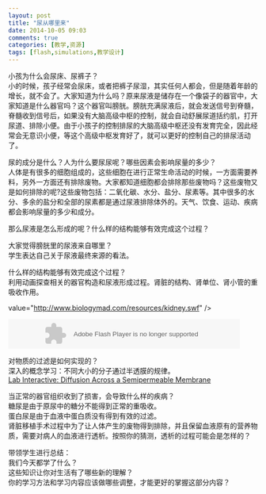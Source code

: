 ```yaml
---
layout: post
title: "尿从哪里来"
date: 2014-10-05 09:03
comments: true
categories: [教学,资源]
tags: [flash,simulations,教学设计]
---
```

小孩为什么会尿床、尿裤子？  
小的时候，孩子经常会尿床，或者把裤子尿湿，其实任何人都会，但是随着年龄的增长，就不会了。大家知道为什么吗？原来尿液是储存在一个像袋子的器官中，大家知道是什么器官吗？这个器官叫膀胱。膀胱充满尿液后，就会发送信号到脊髓，脊髓收到信号后，如果没有大脑高级中枢的控制，就会自动舒展尿道括约肌，打开尿道、排除小便。由于小孩子的控制排尿的大脑高级中枢还没有发育完全，因此经常会无意识小便，等这个高级中枢发育好了，就可以更好的控制自己的排尿活动了。  

尿的成分是什么？人为什么要尿尿呢？哪些因素会影响尿量的多少？  
人体是有很多的细胞组成的，这些细胞在进行正常生命活动的时候，一方面需要养料，另外一方面还有排除废物。大家都知道细胞都会排除那些废物吗？这些废物又是如何排除的呢?这些废物包括：二氧化碳、水分、盐分、尿素等。其中很多的水分、多余的盐分和全部的尿素都是通过尿液排除体外的。天气、饮食、运动、疾病都会影响尿量的多少和成分。  

那么尿液是怎么形成的呢？什么样的结构能够有效完成这个过程？  

大家觉得膀胱里的尿液来自哪里？  
学生表达自己关于尿液最终来源的看法。  

什么样的结构能够有效完成这个过程？  
利用动画探查相关的器官构造和尿液形成过程。肾脏的结构、肾单位、肾小管的重吸收作用。  

<object 
codebase="http://download.macromedia.com/pub/shockwave/
cabs/flash/swflash.cab#version=6,0,40,0" 
width="468" height="60" 
 id="mymoviename"> 
<param name="movie"  

value="http://www.biologymad.com/resources/kidney.swf" /> 
<param name="quality" value="high" /> 
<param name="bgcolor" value="#ffffff" /> 

<embed src="http://www.biologymad.com/resources/kidney.swf" quality="high" bgcolor="#ffffff"
width="468" height="60" 
name="mymoviename" align="" type="application/x-shockwave-flash" 
pluginspage="http://www.macromedia.com/go/getflashplayer"> 
</embed> 
</object>

对物质的过滤是如何实现的？  
深入的概念学习：不同大小的分子通过半透膜的规律。  
[Lab Interactive: Diffusion Across a Semipermeable Membrane](http://lab.concord.org/embeddable.html#interactives/sam/diffusion/4-semipermeable.json)  

当正常的器官组织收到了损害，会导致什么样的疾病？  
糖尿是由于原尿中的糖分不能得到正常的重吸收。  
蛋白尿是由于血液中蛋白质没有得到有效的过滤。  
肾脏移植手术过程中为了让人体产生的废物得到排除，并且保留血液原有的营养物质，需要对病人的血液进行透析。按照你的猜测，透析的过程可能会是怎样的？  

带领学生进行总结：  
我们今天都学了什么？  
这些知识让你对生活有了哪些新的理解？  
你的学习方法和学习内容应该做哪些调整，才能更好的掌握这部分内容？  